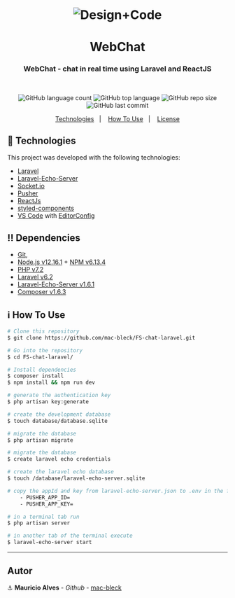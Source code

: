 <h1 align="center">
  <img alt="Design+Code" src="https://res.cloudinary.com/dpf7e7tpc/image/upload/v1589242215/projetos/FS-chat-laravel_bo0y4c.gif" />
</h1>

<h1 align="center">
  WebChat
</h1>
<h3 align="center">WebChat - chat in real time using Laravel and ReactJS</h3>
<br/>
<p align="center">

  <img alt="GitHub language count" src="https://img.shields.io/github/languages/count/mac-bleck/FS-chat-laravel">

  <img alt="GitHub top language" src="https://img.shields.io/github/languages/top/mac-bleck/FS-chat-laravel">

  <img alt="GitHub repo size" src="https://img.shields.io/github/repo-size/mac-bleck/FS-chat-laravel">

  <img alt="GitHub last commit" src="https://img.shields.io/github/last-commit/mac-bleck/FS-chat-laravel">

  <!-- <img alt="GitHub" src="https://img.shields.io/github/license/lukemorales/react-native-design-code.svg"> -->
</p>

<p align="center">
  <a href="#rocket-technologies">Technologies</a>&nbsp;&nbsp;&nbsp;|&nbsp;&nbsp;&nbsp;
  <a href="#information_source-how-to-use">How To Use</a>&nbsp;&nbsp;&nbsp;|&nbsp;&nbsp;&nbsp;
  <a href="#memo-license">License</a>
</p>

## :rocket: Technologies

This project was developed with the following technologies:


-  [Laravel](https://laravel.com/)
-  [Laravel-Echo-Server](https://github.com/tlaverdure/laravel-echo-server)
-  [Socket.io](https://socket.io/)
-  [Pusher](https://pusher.com/channels?campaignid=916184871&utm_source=adwords&utm_medium=cpc&utm_campaign=Brand_Pusher_Exact&utm_term=pusher%20laravel&utm_creative=264949032465&gclid=CjwKCAjw7-P1BRA2EiwAXoPWAx7YcxX2buM5n3JfZKhk-2JQWhWgwCfWWug7ty46ld3PWl-FD38GVRoC5WIQAvD_BwE)
-  [ReactJs](https://reactjs.org/)
-  [styled-components](https://www.styled-components.com/)
-  [VS Code][vc] with [EditorConfig][vceditconfig]

## :bangbang: Dependencies
- [Git](https://git-scm.com),
- [Node.js v12.16.1][nodejs] + [NPM v6.13.4][npm]
- [PHP v7.2][php]
- [Laravel v6.2][laravel]
- [Laravel-Echo-Server v1.6.1][Laravel-Echo-Server]
- [Composer v1.6.3][composer]

## :information_source: How To Use

```bash
# Clone this repository
$ git clone https://github.com/mac-bleck/FS-chat-laravel.git

# Go into the repository
$ cd FS-chat-laravel/

# Install dependencies
$ composer install
$ npm install && npm run dev

# generate the authentication key
$ php artisan key:generate

# create the development database
$ touch database/database.sqlite

# migrate the database
$ php artisan migrate

# migrate the database
$ create laravel echo credentials

# create the laravel echo database
$ touch /database/laravel-echo-server.sqlite

# copy the appId and key from laravel-echo-server.json to .env in the following keys:
    - PUSHER_APP_ID=
    - PUSHER_APP_KEY=

# in a terminal tab run
$ php artisan server

# in another tab of the terminal execute
$ laravel-echo-server start
```
---

## Autor

:anchor: **Mauricio Alves** - *Github* - [mac-bleck](https://github.com/mac-bleck)


[nodejs]: https://nodejs.org/
[npm]: https://www.npmjs.com/
[vc]: https://code.visualstudio.com/
[vceditconfig]: https://marketplace.visualstudio.com/items?itemName=EditorConfig.EditorConfig
[vceslint]: https://marketplace.visualstudio.com/items?itemName=dbaeumer.vscode-eslint
[php]: https://www.php.net/
[laravel]: https://laravel.com/
[Laravel-Echo-Server]: https://github.com/tlaverdure/laravel-echo-server
[composer]: https://getcomposer.org/
